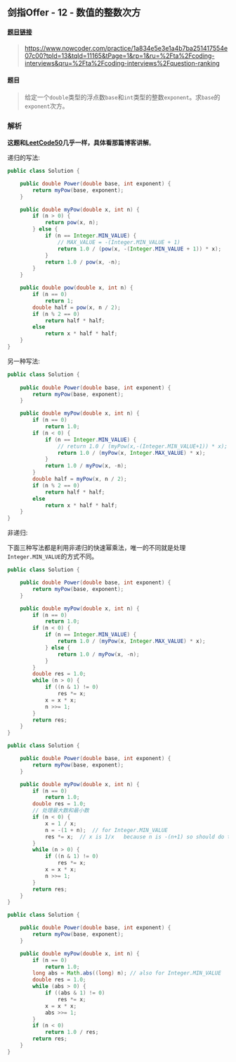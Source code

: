 ## 剑指Offer - 12 - 数值的整数次方

#### [题目链接](https://www.nowcoder.com/practice/1a834e5e3e1a4b7ba251417554e07c00?tpId=13&tqId=11165&tPage=1&rp=1&ru=%2Fta%2Fcoding-interviews&qru=%2Fta%2Fcoding-interviews%2Fquestion-ranking)

> https://www.nowcoder.com/practice/1a834e5e3e1a4b7ba251417554e07c00?tpId=13&tqId=11165&tPage=1&rp=1&ru=%2Fta%2Fcoding-interviews&qru=%2Fta%2Fcoding-interviews%2Fquestion-ranking

#### 题目

> 给定一个`double`类型的浮点数`base`和`int`类型的整数`exponent`。求`base`的`exponent`次方。

### 解析

**这题和[LeetCode50](https://github.com/ZXZxin/ZXNotes/blob/master/%E6%95%B0%E6%8D%AE%E7%BB%93%E6%9E%84%E7%AE%97%E6%B3%95/Math/%E4%B9%98%E6%B3%95%E5%BF%AB%E9%80%9F%E5%B9%82%E7%9B%B8%E5%85%B3%E6%80%BB%E7%BB%93%20%20%26%20LeetCode%20-%2050.%20Pow(x%2C%20n).md)几乎一样，具体看那篇博客讲解**。

递归的写法:

```java
public class Solution {

    public double Power(double base, int exponent) {
        return myPow(base, exponent);
    }

    public double myPow(double x, int n) {
        if (n > 0) {
            return pow(x, n);
        } else {
            if (n == Integer.MIN_VALUE) {
                // MAX_VALUE = -(Integer.MIN_VALUE + 1)
                return 1.0 / (pow(x, -(Integer.MIN_VALUE + 1)) * x);
            }
            return 1.0 / pow(x, -n);
        }
    }

    public double pow(double x, int n) {
        if (n == 0)
            return 1;
        double half = pow(x, n / 2);
        if (n % 2 == 0)
            return half * half;
        else
            return x * half * half;
    }
}
```

另一种写法:

```java
public class Solution {
    
    public double Power(double base, int exponent) {
        return myPow(base, exponent);
    }

    public double myPow(double x, int n) {
        if (n == 0)
            return 1.0;
        if (n < 0) {
            if (n == Integer.MIN_VALUE) {
                // return 1.0 / (myPow(x,-(Integer.MIN_VALUE+1)) * x);
                return 1.0 / (myPow(x, Integer.MAX_VALUE) * x);
            }
            return 1.0 / myPow(x, -n);
        }
        double half = myPow(x, n / 2);
        if (n % 2 == 0)
            return half * half;
        else
            return x * half * half;
    }
}
```

非递归:

下面三种写法都是利用非递归的快速幂乘法，唯一的不同就是处理`Integer.MIN_VALUE`的方式不同。

```java
public class Solution {

    public double Power(double base, int exponent) {
        return myPow(base, exponent);
    }

    public double myPow(double x, int n) {
        if (n == 0)
            return 1.0;
        if (n < 0) {
            if (n == Integer.MIN_VALUE) {
                return 1.0 / (myPow(x, Integer.MAX_VALUE) * x);
            } else {
                return 1.0 / myPow(x, -n);
            }
        }
        double res = 1.0;
        while (n > 0) {
            if ((n & 1) != 0)
                res *= x;
            x = x * x;
            n >>= 1;
        }
        return res;
    }
}
```

```java
public class Solution {

    public double Power(double base, int exponent) {
        return myPow(base, exponent);
    }

    public double myPow(double x, int n) {
        if (n == 0)
            return 1.0;
        double res = 1.0;
        // 处理最大数和最小数
        if (n < 0) {
            x = 1 / x;
            n = -(1 + n);  // for Integer.MIN_VALUE   
            res *= x;  // x is 1/x   because n is -(n+1) so should do this 
        }
        while (n > 0) {
            if ((n & 1) != 0)
                res *= x;
            x = x * x;
            n >>= 1;
        }
        return res;
    }
}
```

```java
public class Solution {

    public double Power(double base, int exponent) {
        return myPow(base, exponent);
    }

    public double myPow(double x, int n) {
        if (n == 0)
            return 1.0;
        long abs = Math.abs((long) n); // also for Integer.MIN_VALUE
        double res = 1.0;
        while (abs > 0) {
            if ((abs & 1) != 0)
                res *= x;
            x = x * x;
            abs >>= 1;
        }
        if (n < 0)
            return 1.0 / res;
        return res;
    }
}
```